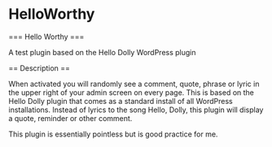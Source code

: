 # HelloWorthy
=== Hello Worthy ===

A test plugin based on the Hello Dolly WordPress plugin

== Description ==

When activated you will randomly see a comment, quote, phrase or lyric in the upper right of your admin screen on every page. This is based on the Hello Dolly plugin that comes as a standard install of all WordPress installations. Instead of lyrics to the song Hello, Dolly, this plugin will display a quote, reminder or other comment. 

This plugin is essentially pointless but is good practice for me.
